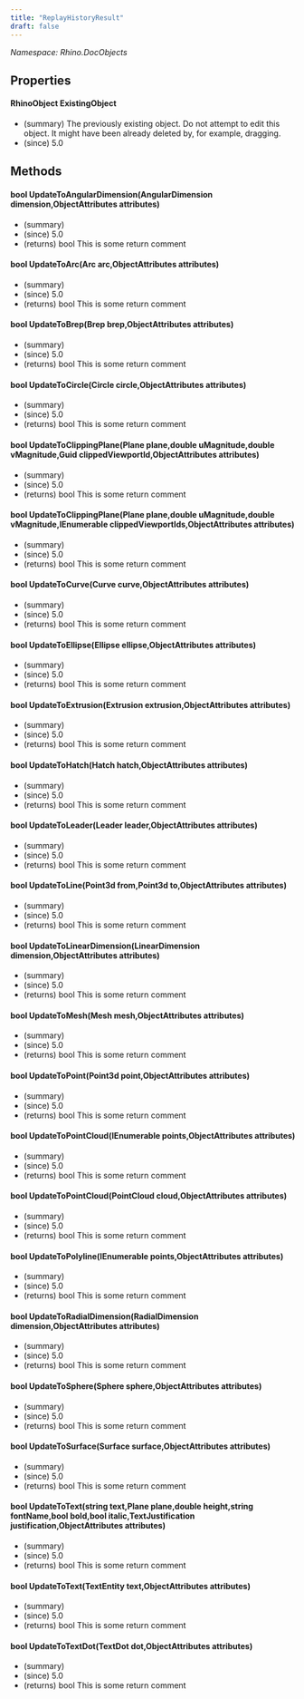 ```yaml
---
title: "ReplayHistoryResult"
draft: false
---
```


*Namespace: Rhino.DocObjects*
## Properties
#### RhinoObject ExistingObject
- (summary) 
     The previously existing object.
     Do not attempt to edit this object. It might have been already deleted by, for example, dragging.
- (since) 5.0
## Methods
#### bool UpdateToAngularDimension(AngularDimension dimension,ObjectAttributes attributes)
- (summary) 
- (since) 5.0
- (returns) bool This is some return comment
#### bool UpdateToArc(Arc arc,ObjectAttributes attributes)
- (summary) 
- (since) 5.0
- (returns) bool This is some return comment
#### bool UpdateToBrep(Brep brep,ObjectAttributes attributes)
- (summary) 
- (since) 5.0
- (returns) bool This is some return comment
#### bool UpdateToCircle(Circle circle,ObjectAttributes attributes)
- (summary) 
- (since) 5.0
- (returns) bool This is some return comment
#### bool UpdateToClippingPlane(Plane plane,double uMagnitude,double vMagnitude,Guid clippedViewportId,ObjectAttributes attributes)
- (summary) 
- (since) 5.0
- (returns) bool This is some return comment
#### bool UpdateToClippingPlane(Plane plane,double uMagnitude,double vMagnitude,IEnumerable<Guid> clippedViewportIds,ObjectAttributes attributes)
- (summary) 
- (since) 5.0
- (returns) bool This is some return comment
#### bool UpdateToCurve(Curve curve,ObjectAttributes attributes)
- (summary) 
- (since) 5.0
- (returns) bool This is some return comment
#### bool UpdateToEllipse(Ellipse ellipse,ObjectAttributes attributes)
- (summary) 
- (since) 5.0
- (returns) bool This is some return comment
#### bool UpdateToExtrusion(Extrusion extrusion,ObjectAttributes attributes)
- (summary) 
- (since) 5.0
- (returns) bool This is some return comment
#### bool UpdateToHatch(Hatch hatch,ObjectAttributes attributes)
- (summary) 
- (since) 5.0
- (returns) bool This is some return comment
#### bool UpdateToLeader(Leader leader,ObjectAttributes attributes)
- (summary) 
- (since) 5.0
- (returns) bool This is some return comment
#### bool UpdateToLine(Point3d from,Point3d to,ObjectAttributes attributes)
- (summary) 
- (since) 5.0
- (returns) bool This is some return comment
#### bool UpdateToLinearDimension(LinearDimension dimension,ObjectAttributes attributes)
- (summary) 
- (since) 5.0
- (returns) bool This is some return comment
#### bool UpdateToMesh(Mesh mesh,ObjectAttributes attributes)
- (summary) 
- (since) 5.0
- (returns) bool This is some return comment
#### bool UpdateToPoint(Point3d point,ObjectAttributes attributes)
- (summary) 
- (since) 5.0
- (returns) bool This is some return comment
#### bool UpdateToPointCloud(IEnumerable<Point3d> points,ObjectAttributes attributes)
- (summary) 
- (since) 5.0
- (returns) bool This is some return comment
#### bool UpdateToPointCloud(PointCloud cloud,ObjectAttributes attributes)
- (summary) 
- (since) 5.0
- (returns) bool This is some return comment
#### bool UpdateToPolyline(IEnumerable<Point3d> points,ObjectAttributes attributes)
- (summary) 
- (since) 5.0
- (returns) bool This is some return comment
#### bool UpdateToRadialDimension(RadialDimension dimension,ObjectAttributes attributes)
- (summary) 
- (since) 5.0
- (returns) bool This is some return comment
#### bool UpdateToSphere(Sphere sphere,ObjectAttributes attributes)
- (summary) 
- (since) 5.0
- (returns) bool This is some return comment
#### bool UpdateToSurface(Surface surface,ObjectAttributes attributes)
- (summary) 
- (since) 5.0
- (returns) bool This is some return comment
#### bool UpdateToText(string text,Plane plane,double height,string fontName,bool bold,bool italic,TextJustification justification,ObjectAttributes attributes)
- (summary) 
- (since) 5.0
- (returns) bool This is some return comment
#### bool UpdateToText(TextEntity text,ObjectAttributes attributes)
- (summary) 
- (since) 5.0
- (returns) bool This is some return comment
#### bool UpdateToTextDot(TextDot dot,ObjectAttributes attributes)
- (summary) 
- (since) 5.0
- (returns) bool This is some return comment
